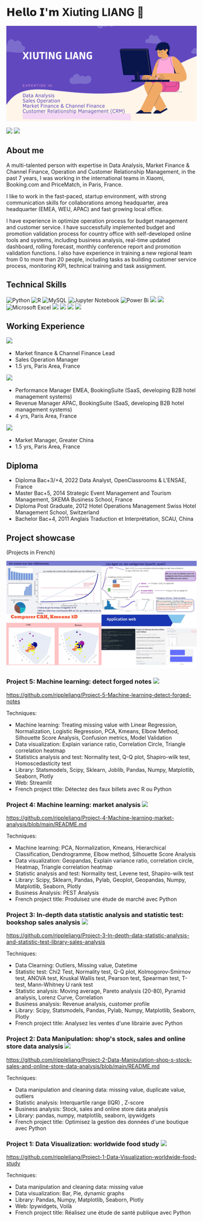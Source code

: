 # 𝗛𝗲𝗹𝗹𝗼 𝗜'𝗺 Xiuting LIANG 👋

<img src="https://github.com/rippleliang/rippleliang/blob/main/github_into1.png">

[![](https://img.shields.io/badge/GitHub-100000?style=for-the-badge&logo=github&logoColor=white)](https://github.com/rippleliang)
[![](https://img.shields.io/badge/LinkedIn-0077B5?style=for-the-badge&logo=linkedin&logoColor=white)](https://www.linkedin.com/in/xiuting-liang/)

## About me
A multi-talented person with expertise in Data Analysis, Market Finance & Channel Finance, Operation and Customer Relationship Management, in the past 7 years, I was working in the international teams in Xiaomi, Booking.com and PriceMatch, in Paris, France.

I like to work in the fast-paced, startup environment, with strong communication skills for collaborations among headquarter, area headquarter (EMEA, WEU, APAC) and fast growing local office.

I have experience in optimize operation process for budget management and customer service. I have successfully implemented budget and promotion validation process for country office with self-developed online tools and systems, including business analysis, real-time updated dashboard, rolling forecast, monthly conference report and promotion validation functions. I also have experience in training a new regional team from 0 to more than 20 people, including tasks as building customer service process, monitoring KPI, technical training and task assignment.

## Technical Skills
![Python](https://img.shields.io/badge/python-3670A0?style=for-the-badge&logo=python&logoColor=ffdd54)
![R](https://img.shields.io/badge/r-%23276DC3.svg?style=for-the-badge&logo=r&logoColor=white)
![MySQL](https://img.shields.io/badge/mysql-%2300f.svg?style=for-the-badge&logo=mysql&logoColor=white)
![Jupyter Notebook](https://img.shields.io/badge/jupyter-%23FA0F00.svg?style=for-the-badge&logo=jupyter&logoColor=white)
![Power Bi](https://img.shields.io/badge/power_bi-F2C811?style=for-the-badge&logo=powerbi&logoColor=black)
![](https://img.shields.io/badge/Tableau-E97627?style=for-the-badge&logo=Tableau&logoColor=white)
![](https://img.shields.io/badge/Google%20Analytics-E37400?style=for-the-badge&logo=google%20analytics&logoColor=white)
![Microsoft Excel](https://img.shields.io/badge/Microsoft_Excel-217346?style=for-the-badge&logo=microsoft-excel&logoColor=white)
![](https://img.shields.io/badge/Microsoft_SharePoint-0078D4?style=for-the-badge&logo=microsoft-sharepoint&logoColor=white)
![](https://img.shields.io/badge/SAP-0FAAFF?style=for-the-badge&logo=sap&logoColor=white)
![](https://img.shields.io/badge/Salesforce-00A1E0?style=for-the-badge&logo=Salesforce&logoColor=white)
![](https://img.shields.io/badge/Markdown-000000?style=for-the-badge&logo=markdown&logoColor=white)




## Working Experience
![](https://img.shields.io/badge/xiaomi%20-FF6900?style=for-the-badge&logo=xiaomi&logoColor=white) 

- Market finance & Channel Finance Lead
- Sales Operation Manager
- 1.5 yrs, Paris Area, France

![](https://img.shields.io/badge/-Booking.com-blue)

- Performance Manager EMEA, BookingSuite (SaaS, developing B2B hotel management systems)
- Revenue Manager APAC, BookingSuite (SaaS, developing B2B hotel management systems)
- 4 yrs, Paris Area, France

![](https://img.shields.io/badge/-PriceMatch-green) 

- Market Manager, Greater China
- 1.5 yrs, Paris Area, France

## Diploma
- Diploma Bac+3/+4, 2022 Data Analyst, OpenClassrooms & L'ENSAE, France
- Master Bac+5, 2014 Strategic Event Management and Tourism Management, SKEMA Business School, France
- Diploma Post Graduate, 2012 Hotel Operations Management Swiss Hotel Management School, Switzerland
- Bachelor Bac+4, 2011 Anglais Traduction et Interprétation, SCAU, China


## Project showcase
(Projects in French)

<img src="https://github.com/rippleliang/rippleliang/blob/main/github%20project.jpg">

### Project 5: Machine learning: detect forged notes ![](http://ForTheBadge.com/images/badges/made-with-python.svg)
https://github.com/rippleliang/Project-5-Machine-learning-detect-forged-notes

Techniques: 
- Machine learning: Treating missing value with Linear Regression, Normalization, Logistic Regression, PCA, Kmeans, Elbow Method, Silhouette Score Analysis, Confusion metrics, Model Validation
- Data visualization: Explain variance ratio, Correlation Circle, Triangle correlation heatmap
- Statistics analysis and test: Normality test,  Q-Q plot, Shapiro-wilk test, Homoscedasticity test
- Library: Statsmodels, Scipy, Sklearn, Joblib, Pandas, Numpy, Matplotlib, Seaborn, Plotly
- Web: Streamlit
- French project title: Détectez des faux billets avec R ou Python

### Project 4: Machine learning: market analysis ![](http://ForTheBadge.com/images/badges/made-with-python.svg)
https://github.com/rippleliang/Project-4-Machine-learning-market-analysis/blob/main/README.md

Techniques: 
- Machine learning: PCA, Normalization, Kmeans, Hierarchical Classification, Dendrogramme, Elbow method, Silhouette Score Analysis 
- Data visualization: Geopandas, Explain variance ratio, correlation circle, Heatmap, Triangle correlation heatmap
- Statistic analysis and test: Normality test, Levene test, Shapiro-wilk test
- Library: Scipy, Sklearn, Pandas, Pylab, Geoplot, Geopandas, Numpy, Matplotlib, Seaborn, Plotly
- Business Analysis: PEST Analysis
- French project title: Produisez une étude de marché avec Python

### Project 3: In-depth data statistic analysis and statistic test: bookshop sales analysis ![](http://ForTheBadge.com/images/badges/made-with-python.svg)
https://github.com/rippleliang/Project-3-In-depth-data-statistic-analysis-and-statistic-test-library-sales-analysis

Techniques: 
- Data Clearning: Outliers, Missing value, Datetime
- Statistic test: Chi2 Test, Normality test, Q-Q plot, Kolmogorov-Smirnov test, ANOVA test, Kruskal Wallis test, Pearson test, Spearman test, T-test, Mann-Whitney U rank test
- Statistic analysis: Moving average, Pareto analysis (20-80), Pyramid analysis, Lorenz Curve, Correlation
- Business analysis: Revenue analysis, customer profile
- Library: Scipy, Statsmodels, Pandas, Pylab, Numpy, Matplotlib, Seaborn, Plotly
- French project title: Analysez les ventes d'une librairie avec Python

### Project 2: Data Manipulation: shop's stock, sales and online store data analysis ![](http://ForTheBadge.com/images/badges/made-with-python.svg)
https://github.com/rippleliang/Project-2-Data-Manipulation-shop-s-stock-sales-and-online-store-data-analysis/blob/main/README.md

Techniques: 
- Data manipulation and cleaning data: missing value, duplicate value, outliers
- Statistic analysis: Interquartile range (IQR) , Z-score
- Business analysis: Stock, sales and online store data analysis
- Library: pandas, numpy, matplotlib, seaborn, ipywidgets
- French project title: Optimisez la gestion des données d'une boutique avec Python

### Project 1: Data Visualization: worldwide food study ![](http://ForTheBadge.com/images/badges/made-with-python.svg)
https://github.com/rippleliang/Project-1-Data-Visualization-worldwide-food-study

Techniques: 
- Data manipulation and cleaning data: missing value
- Data visualization: Bar, Pie, dynamic graphs
- Library: Pandas, Numpy, Matplotlib, Seaborn, Plotly
- Web: Ipywidgets, Voilà
- French project title: Réalisez une étude de santé publique avec Python
